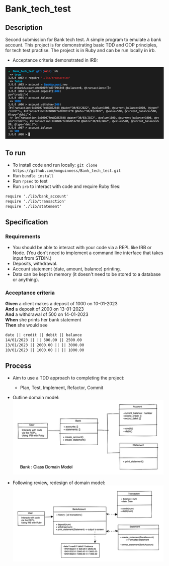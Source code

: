# Bank_tech_test

## Description
Second submission for Bank tech test. A simple program to emulate a bank account. This project is for demonstrating basic TDD and OOP principles, for tech test practise. The project is in Ruby and can be run locally in irb.

* Acceptance criteria demonstrated in IRB: 

![Diagram](images/IRB_example_03.png)


## To run
* To install code and run locally:
 `git clone https://github.com/mmguinness/Bank_tech_test.git`
* Run `bundle install`
* Run `rpsec` to test
* Run `irb` to interact with code and require Ruby files:
```
require './lib/bank_account'
require './lib/transaction'
require './lib/statement'
```

## Specification

### Requirements

* You should be able to interact with your code via a REPL like IRB or Node.  (You don't need to implement a command line interface that takes input from STDIN.)
* Deposits, withdrawal.
* Account statement (date, amount, balance) printing.
* Data can be kept in memory (it doesn't need to be stored to a database or anything).

### Acceptance criteria

**Given** a client makes a deposit of 1000 on 10-01-2023  
**And** a deposit of 2000 on 13-01-2023  
**And** a withdrawal of 500 on 14-01-2023  
**When** she prints her bank statement  
**Then** she would see

```
date || credit || debit || balance
14/01/2023 || || 500.00 || 2500.00
13/01/2023 || 2000.00 || || 3000.00
10/01/2023 || 1000.00 || || 1000.00
```

## Process

* Aim to use a TDD approach to completing the project:
   - Plan, Test, Implement, Refactor, Commit

* Outline domain model:
![Diagram](images/Domain_model_01.png)

* Following review, redesign of domain model: 
![Diagram](images/Domain_model_05.png)

